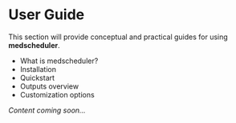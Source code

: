 # User Guide

This section will provide conceptual and practical guides for using **medscheduler**.

- What is medscheduler?
- Installation
- Quickstart
- Outputs overview
- Customization options

*Content coming soon…*
